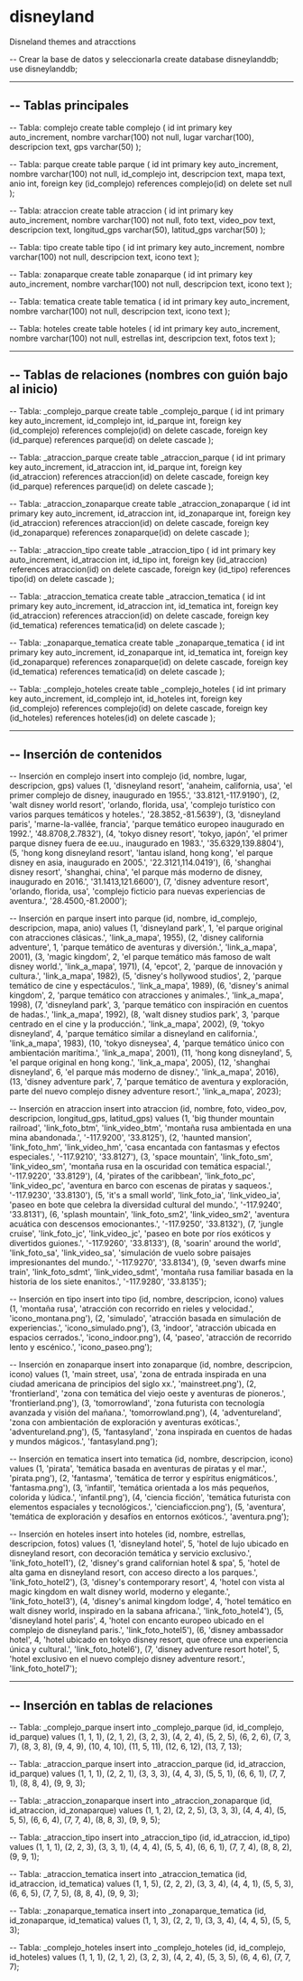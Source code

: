 # disneyland
Disneland themes and atracctions



-- Crear la base de datos y seleccionarla
create database disneylanddb;
use disneylanddb;

-------------------------------------------------
-- Tablas principales
-------------------------------------------------

-- Tabla: complejo
create table complejo (
    id int primary key auto_increment,
    nombre varchar(100) not null,
    lugar varchar(100),
    descripcion text,
    gps varchar(50)
);

-- Tabla: parque
create table parque (
    id int primary key auto_increment,
    nombre varchar(100) not null,
    id_complejo int,
    descripcion text,
    mapa text,
    anio int,
    foreign key (id_complejo) references complejo(id) on delete set null
);

-- Tabla: atraccion
create table atraccion (
    id int primary key auto_increment,
    nombre varchar(100) not null,
    foto text,
    video_pov text,
    descripcion text,
    longitud_gps varchar(50),
    latitud_gps varchar(50)
);

-- Tabla: tipo
create table tipo (
    id int primary key auto_increment,
    nombre varchar(100) not null,
    descripcion text,
    icono text
);

-- Tabla: zonaparque
create table zonaparque (
    id int primary key auto_increment,
    nombre varchar(100) not null,
    descripcion text,
    icono text
);

-- Tabla: tematica
create table tematica (
    id int primary key auto_increment,
    nombre varchar(100) not null,
    descripcion text,
    icono text
);

-- Tabla: hoteles
create table hoteles (
    id int primary key auto_increment,
    nombre varchar(100) not null,
    estrellas int,
    descripcion text,
    fotos text
);

-------------------------------------------------
-- Tablas de relaciones (nombres con guión bajo al inicio)
-------------------------------------------------

-- Tabla: _complejo_parque
create table _complejo_parque (
    id int primary key auto_increment,
    id_complejo int,
    id_parque int,
    foreign key (id_complejo) references complejo(id) on delete cascade,
    foreign key (id_parque) references parque(id) on delete cascade
);

-- Tabla: _atraccion_parque
create table _atraccion_parque (
    id int primary key auto_increment,
    id_atraccion int,
    id_parque int,
    foreign key (id_atraccion) references atraccion(id) on delete cascade,
    foreign key (id_parque) references parque(id) on delete cascade
);

-- Tabla: _atraccion_zonaparque
create table _atraccion_zonaparque (
    id int primary key auto_increment,
    id_atraccion int,
    id_zonaparque int,
    foreign key (id_atraccion) references atraccion(id) on delete cascade,
    foreign key (id_zonaparque) references zonaparque(id) on delete cascade
);

-- Tabla: _atraccion_tipo
create table _atraccion_tipo (
    id int primary key auto_increment,
    id_atraccion int,
    id_tipo int,
    foreign key (id_atraccion) references atraccion(id) on delete cascade,
    foreign key (id_tipo) references tipo(id) on delete cascade
);

-- Tabla: _atraccion_tematica
create table _atraccion_tematica (
    id int primary key auto_increment,
    id_atraccion int,
    id_tematica int,
    foreign key (id_atraccion) references atraccion(id) on delete cascade,
    foreign key (id_tematica) references tematica(id) on delete cascade
);

-- Tabla: _zonaparque_tematica
create table _zonaparque_tematica (
    id int primary key auto_increment,
    id_zonaparque int,
    id_tematica int,
    foreign key (id_zonaparque) references zonaparque(id) on delete cascade,
    foreign key (id_tematica) references tematica(id) on delete cascade
);

-- Tabla: _complejo_hoteles
create table _complejo_hoteles (
    id int primary key auto_increment,
    id_complejo int,
    id_hoteles int,
    foreign key (id_complejo) references complejo(id) on delete cascade,
    foreign key (id_hoteles) references hoteles(id) on delete cascade
);

-------------------------------------------------
-- Inserción de contenidos
-------------------------------------------------

-- Inserción en complejo
insert into complejo (id, nombre, lugar, descripcion, gps) values
(1, 'disneyland resort', 'anaheim, california, usa', 'el primer complejo de disney, inaugurado en 1955.', '33.8121,-117.9190'),
(2, 'walt disney world resort', 'orlando, florida, usa', 'complejo turístico con varios parques temáticos y hoteles.', '28.3852,-81.5639'),
(3, 'disneyland paris', 'marne-la-vallée, francia', 'parque temático europeo inaugurado en 1992.', '48.8708,2.7832'),
(4, 'tokyo disney resort', 'tokyo, japón', 'el primer parque disney fuera de ee.uu., inaugurado en 1983.', '35.6329,139.8804'),
(5, 'hong kong disneyland resort', 'lantau island, hong kong', 'el parque disney en asia, inaugurado en 2005.', '22.3121,114.0419'),
(6, 'shanghai disney resort', 'shanghai, china', 'el parque más moderno de disney, inaugurado en 2016.', '31.1413,121.6600'),
(7, 'disney adventure resort', 'orlando, florida, usa', 'complejo ficticio para nuevas experiencias de aventura.', '28.4500,-81.2000');

-- Inserción en parque
insert into parque (id, nombre, id_complejo, descripcion, mapa, anio) values
(1, 'disneyland park', 1, 'el parque original con atracciones clásicas.', 'link_a_mapa', 1955),
(2, 'disney california adventure', 1, 'parque temático de aventuras y diversión.', 'link_a_mapa', 2001),
(3, 'magic kingdom', 2, 'el parque temático más famoso de walt disney world.', 'link_a_mapa', 1971),
(4, 'epcot', 2, 'parque de innovación y cultura.', 'link_a_mapa', 1982),
(5, 'disney\'s hollywood studios', 2, 'parque temático de cine y espectáculos.', 'link_a_mapa', 1989),
(6, 'disney\'s animal kingdom', 2, 'parque temático con atracciones y animales.', 'link_a_mapa', 1998),
(7, 'disneyland park', 3, 'parque temático con inspiración en cuentos de hadas.', 'link_a_mapa', 1992),
(8, 'walt disney studios park', 3, 'parque centrado en el cine y la producción.', 'link_a_mapa', 2002),
(9, 'tokyo disneyland', 4, 'parque temático similar a disneyland en california.', 'link_a_mapa', 1983),
(10, 'tokyo disneysea', 4, 'parque temático único con ambientación marítima.', 'link_a_mapa', 2001),
(11, 'hong kong disneyland', 5, 'el parque original en hong kong.', 'link_a_mapa', 2005),
(12, 'shanghai disneyland', 6, 'el parque más moderno de disney.', 'link_a_mapa', 2016),
(13, 'disney adventure park', 7, 'parque temático de aventura y exploración, parte del nuevo complejo disney adventure resort.', 'link_a_mapa', 2023);

-- Inserción en atraccion
insert into atraccion (id, nombre, foto, video_pov, descripcion, longitud_gps, latitud_gps) values
(1, 'big thunder mountain railroad', 'link_foto_btm', 'link_video_btm', 'montaña rusa ambientada en una mina abandonada.', '-117.9200', '33.8125'),
(2, 'haunted mansion', 'link_foto_hm', 'link_video_hm', 'casa encantada con fantasmas y efectos especiales.', '-117.9210', '33.8127'),
(3, 'space mountain', 'link_foto_sm', 'link_video_sm', 'montaña rusa en la oscuridad con temática espacial.', '-117.9220', '33.8129'),
(4, 'pirates of the caribbean', 'link_foto_pc', 'link_video_pc', 'aventura en barco con escenas de piratas y saqueos.', '-117.9230', '33.8130'),
(5, 'it\'s a small world', 'link_foto_ia', 'link_video_ia', 'paseo en bote que celebra la diversidad cultural del mundo.', '-117.9240', '33.8131'),
(6, 'splash mountain', 'link_foto_sm2', 'link_video_sm2', 'aventura acuática con descensos emocionantes.', '-117.9250', '33.8132'),
(7, 'jungle cruise', 'link_foto_jc', 'link_video_jc', 'paseo en bote por ríos exóticos y divertidos guiones.', '-117.9260', '33.8133'),
(8, 'soarin\' around the world', 'link_foto_sa', 'link_video_sa', 'simulación de vuelo sobre paisajes impresionantes del mundo.', '-117.9270', '33.8134'),
(9, 'seven dwarfs mine train', 'link_foto_sdmt', 'link_video_sdmt', 'montaña rusa familiar basada en la historia de los siete enanitos.', '-117.9280', '33.8135');

-- Inserción en tipo
insert into tipo (id, nombre, descripcion, icono) values
(1, 'montaña rusa', 'atracción con recorrido en rieles y velocidad.', 'icono_montana.png'),
(2, 'simulado', 'atracción basada en simulación de experiencias.', 'icono_simulado.png'),
(3, 'indoor', 'atracción ubicada en espacios cerrados.', 'icono_indoor.png'),
(4, 'paseo', 'atracción de recorrido lento y escénico.', 'icono_paseo.png');

-- Inserción en zonaparque
insert into zonaparque (id, nombre, descripcion, icono) values
(1, 'main street, usa', 'zona de entrada inspirada en una ciudad americana de principios del siglo xx.', 'mainstreet.png'),
(2, 'frontierland', 'zona con temática del viejo oeste y aventuras de pioneros.', 'frontierland.png'),
(3, 'tomorrowland', 'zona futurista con tecnología avanzada y visión del mañana.', 'tomorrowland.png'),
(4, 'adventureland', 'zona con ambientación de exploración y aventuras exóticas.', 'adventureland.png'),
(5, 'fantasyland', 'zona inspirada en cuentos de hadas y mundos mágicos.', 'fantasyland.png');

-- Inserción en tematica
insert into tematica (id, nombre, descripcion, icono) values
(1, 'pirata', 'temática basada en aventuras de piratas y el mar.', 'pirata.png'),
(2, 'fantasma', 'temática de terror y espíritus enigmáticos.', 'fantasma.png'),
(3, 'infantil', 'temática orientada a los más pequeños, colorida y lúdica.', 'infantil.png'),
(4, 'ciencia ficción', 'temática futurista con elementos espaciales y tecnológicos.', 'cienciaficcion.png'),
(5, 'aventura', 'temática de exploración y desafíos en entornos exóticos.', 'aventura.png');

-- Inserción en hoteles
insert into hoteles (id, nombre, estrellas, descripcion, fotos) values
(1, 'disneyland hotel', 5, 'hotel de lujo ubicado en disneyland resort, con decoración temática y servicio exclusivo.', 'link_foto_hotel1'),
(2, 'disney\'s grand californian hotel & spa', 5, 'hotel de alta gama en disneyland resort, con acceso directo a los parques.', 'link_foto_hotel2'),
(3, 'disney\'s contemporary resort', 4, 'hotel con vista al magic kingdom en walt disney world, moderno y elegante.', 'link_foto_hotel3'),
(4, 'disney\'s animal kingdom lodge', 4, 'hotel temático en walt disney world, inspirado en la sabana africana.', 'link_foto_hotel4'),
(5, 'disneyland hotel paris', 4, 'hotel con encanto europeo ubicado en el complejo de disneyland paris.', 'link_foto_hotel5'),
(6, 'disney ambassador hotel', 4, 'hotel ubicado en tokyo disney resort, que ofrece una experiencia única y cultural.', 'link_foto_hotel6'),
(7, 'disney adventure resort hotel', 5, 'hotel exclusivo en el nuevo complejo disney adventure resort.', 'link_foto_hotel7');

-------------------------------------------------
-- Inserción en tablas de relaciones
-------------------------------------------------

-- Tabla: _complejo_parque
insert into _complejo_parque (id, id_complejo, id_parque) values
(1, 1, 1),
(2, 1, 2),
(3, 2, 3),
(4, 2, 4),
(5, 2, 5),
(6, 2, 6),
(7, 3, 7),
(8, 3, 8),
(9, 4, 9),
(10, 4, 10),
(11, 5, 11),
(12, 6, 12),
(13, 7, 13);

-- Tabla: _atraccion_parque
insert into _atraccion_parque (id, id_atraccion, id_parque) values
(1, 1, 1),
(2, 2, 1),
(3, 3, 3),
(4, 4, 3),
(5, 5, 1),
(6, 6, 1),
(7, 7, 1),
(8, 8, 4),
(9, 9, 3);

-- Tabla: _atraccion_zonaparque
insert into _atraccion_zonaparque (id, id_atraccion, id_zonaparque) values
(1, 1, 2),
(2, 2, 5),
(3, 3, 3),
(4, 4, 4),
(5, 5, 5),
(6, 6, 4),
(7, 7, 4),
(8, 8, 3),
(9, 9, 5);

-- Tabla: _atraccion_tipo
insert into _atraccion_tipo (id, id_atraccion, id_tipo) values
(1, 1, 1),
(2, 2, 3),
(3, 3, 1),
(4, 4, 4),
(5, 5, 4),
(6, 6, 1),
(7, 7, 4),
(8, 8, 2),
(9, 9, 1);

-- Tabla: _atraccion_tematica
insert into _atraccion_tematica (id, id_atraccion, id_tematica) values
(1, 1, 5),
(2, 2, 2),
(3, 3, 4),
(4, 4, 1),
(5, 5, 3),
(6, 6, 5),
(7, 7, 5),
(8, 8, 4),
(9, 9, 3);

-- Tabla: _zonaparque_tematica
insert into _zonaparque_tematica (id, id_zonaparque, id_tematica) values
(1, 1, 3),
(2, 2, 1),
(3, 3, 4),
(4, 4, 5),
(5, 5, 3);

-- Tabla: _complejo_hoteles
insert into _complejo_hoteles (id, id_complejo, id_hoteles) values
(1, 1, 1),
(2, 1, 2),
(3, 2, 3),
(4, 2, 4),
(5, 3, 5),
(6, 4, 6),
(7, 7, 7);



